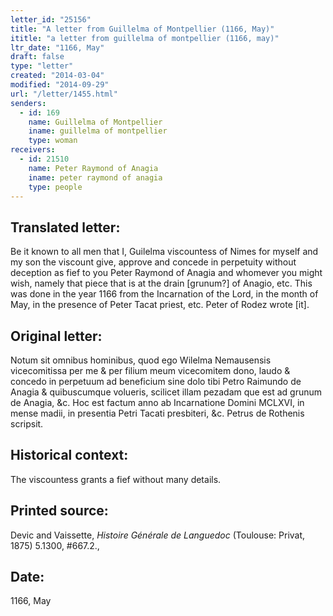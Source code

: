 ```yaml
---
letter_id: "25156"
title: "A letter from Guillelma of Montpellier (1166, May)"
ititle: "a letter from guillelma of montpellier (1166, may)"
ltr_date: "1166, May"
draft: false
type: "letter"
created: "2014-03-04"
modified: "2014-09-29"
url: "/letter/1455.html"
senders:
  - id: 169
    name: Guillelma of Montpellier
    iname: guillelma of montpellier
    type: woman
receivers:
  - id: 21510
    name: Peter Raymond of Anagia
    iname: peter raymond of anagia
    type: people
---
```

<h2> Translated letter:</h2>Be it known to all men that I, Guilelma viscountess of Nimes for myself and my son the viscount give, approve and concede in perpetuity without deception as fief to you Peter Raymond of Anagia and whomever you might wish, namely that piece that is at the drain [grunum?] of Anagio, etc.  This was done in the year 1166 from the Incarnation of the Lord, in the month of May, in the presence of Peter Tacat priest, etc.  Peter of Rodez wrote [it].
<h2 class="mt-4"> Original letter:</h2>Notum sit omnibus hominibus, quod ego Wilelma Nemausensis vicecomitissa per me & per filium meum vicecomitem dono, laudo & concedo in perpetuum ad beneficium sine dolo tibi Petro Raimundo de Anagia & quibuscumque volueris, scilicet illam pezadam que est ad grunum de Anagia, &c. Hoc est factum anno ab Incarnatione Domini MCLXVI, in mense madii, in presentia Petri Tacati presbiteri, &c. Petrus de Rothenis scripsit. 




<h2 class="mt-4"> Historical context:</h2>The viscountess grants a fief without many details.
<h2 class="mt-4"> Printed source:</h2><p>Devic and Vaissette, <em>Histoire <em>Générale&nbsp;</em>de Languedoc</em> (Toulouse: Privat, 1875) 5.1300, #667.2.,</p><h2 class="mt-4"> Date:</h2>1166, May